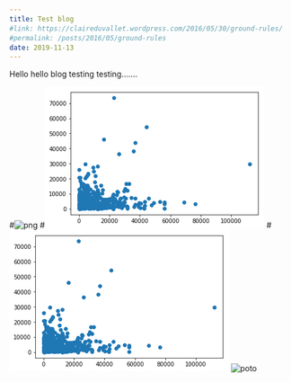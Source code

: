 ```yaml
---
title: Test blog
#link: https://claireduvallet.wordpress.com/2016/05/30/ground-rules/
#permalink: /posts/2016/05/ground-rules
date: 2019-11-13
---
```

Hello hello blog testing testing.......

#![png](https://github.com/MabsAl/test6/blob/master/images/test.png)
#![poto](images/test.png)
#![poto](/images/test.png)
![poto](/test6/images/test.png)


